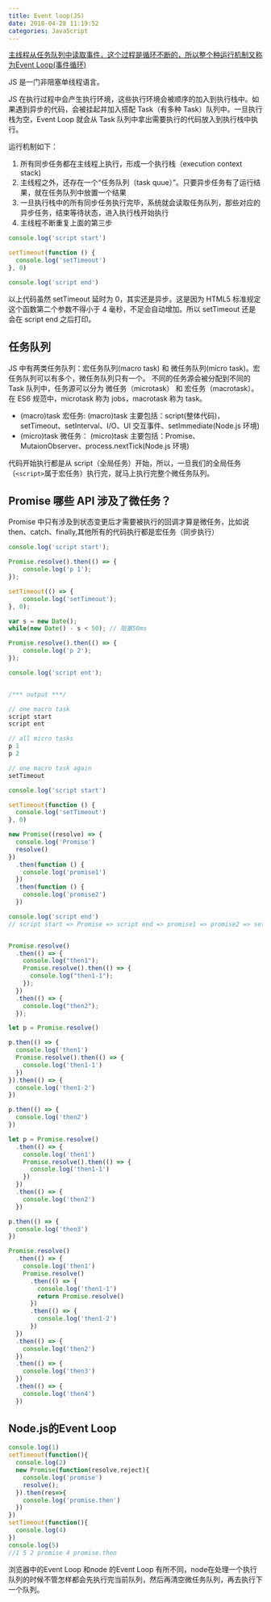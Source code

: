 ```yaml
---
title: Event loop(JS)
date: 2018-04-28 11:19:52
categories: JavaScript
---
```


[主线程从任务队列中读取事件，这个过程是循环不断的，所以整个种运行机制又称为Event Loop(事件循环)](https://www.ruanyifeng.com/blog/2014/10/event-loop.html)
<!--more-->

JS 是一门非阻塞单线程语言。

JS 在执行过程中会产生执行环境，这些执行环境会被顺序的加入到执行栈中。如果遇到异步的代码，会被挂起并加入搭配 Task（有多种 Task）队列中。一旦执行栈为空，Event Loop 就会从 Task 队列中拿出需要执行的代码放入到执行栈中执行。

运行机制如下：
1. 所有同步任务都在主线程上执行，形成一个执行栈（execution context stack)
2. 主线程之外，还存在一个“任务队列（task quue）”。只要异步任务有了运行结果，就在任务队列中放置一个结果
3. 一旦执行栈中的所有同步任务执行完毕，系统就会读取任务队列，那些对应的异步任务，结束等待状态，进入执行栈开始执行
4. 主线程不断重复上面的第三步



```javascript
console.log('script start')

setTimeout(function () {
  console.log('setTimeout')
}, 0)

console.log('script end')
```

以上代码虽然 setTimeout 延时为 0，其实还是异步。这是因为 HTML5 标准规定这个函数第二个参数不得小于 4 毫秒，不足会自动增加。所以 setTimeout 还是会在 script end 之后打印。

## 任务队列

JS 中有两类任务队列：宏任务队列(macro task) 和 微任务队列(micro task)。宏任务队列可以有多个，微任务队列只有一个。
不同的任务源会被分配到不同的 Task 队列中，任务源可以分为 微任务（microtask） 和 宏任务（macrotask）。在 ES6 规范中，microtask 称为 jobs，macrotask 称为 task。

- (macro)task 宏任务:
  (macro)task 主要包括：script(整体代码)，setTimeout、setInterval、I/O、UI 交互事件、setImmediate(Node.js 环境)
- (micro)task 微任务：
  (micro)task 主要包括：Promise、MutaionObserver、process.nextTick(Node.js 环境)

代码开始执行都是从 script（全局任务）开始，所以，一旦我们的全局任务（`<script>`属于宏任务）执行完，就马上执行完整个微任务队列。

## Promise 哪些 API 涉及了微任务？

Promise 中只有涉及到状态变更后才需要被执行的回调才算是微任务，比如说 then、catch、finally,其他所有的代码执行都是宏任务（同步执行）

```javascript
console.log('script start');

Promise.resolve().then(() => {
    console.log('p 1');
});

setTimeout(() => {
    console.log('setTimeout');
}, 0);

var s = new Date();
while(new Date() - s < 50); // 阻塞50ms

Promise.resolve().then(() => {
    console.log('p 2');
});

console.log('script ent');


/*** output ***/

// one macro task
script start
script ent

// all micro tasks
p 1
p 2

// one macro task again
setTimeout
```

```javascript
console.log('script start')

setTimeout(function () {
  console.log('setTimeout')
}, 0)

new Promise((resolve) => {
  console.log('Promise')
  resolve()
})
  .then(function () {
    console.log('promise1')
  })
  .then(function () {
    console.log('promise2')
  })

console.log('script end')
// script start => Promise => script end => promise1 => promise2 => setTimeout
```

```javascript

Promise.resolve()
  .then(() => {
    console.log("then1");
    Promise.resolve().then(() => {
      console.log("then1-1");
    });
  })
  .then(() => {
    console.log("then2");
  });

```

```javascript
let p = Promise.resolve()

p.then(() => {
  console.log('then1')
  Promise.resolve().then(() => {
    console.log('then1-1')
  })
}).then(() => {
  console.log('then1-2')
})

p.then(() => {
  console.log('then2')
})
```

```javascript
let p = Promise.resolve()
  .then(() => {
    console.log('then1')
    Promise.resolve().then(() => {
      console.log('then1-1')
    })
  })
  .then(() => {
    console.log('then2')
  })

p.then(() => {
  console.log('then3')
})
```

```javascript
Promise.resolve()
  .then(() => {
    console.log('then1')
    Promise.resolve()
      .then(() => {
        console.log('then1-1')
        return Promise.resolve()
      })
      .then(() => {
        console.log('then1-2')
      })
  })
  .then(() => {
    console.log('then2')
  })
  .then(() => {
    console.log('then3')
  })
  .then(() => {
    console.log('then4')
  })
```

## Node.js的Event Loop

```javascript
console.log(1)
setTimeout(function(){
  console.log(2)
  new Promise(function(resolve,reject){
    console.log('promise')
    resolve();
  }).then(res=>{
    console.log('promise.then')
  })
})
setTimeout(function(){
  console.log(4)
})
console.log(5)
//1 5 2 promise 4 promise.then
```

浏览器中的Event Loop 和node 的Event Loop 有所不同，node在处理一个执行队列的时候不管怎样都会先执行完当前队列，然后再清空微任务队列，再去执行下一个队列。
